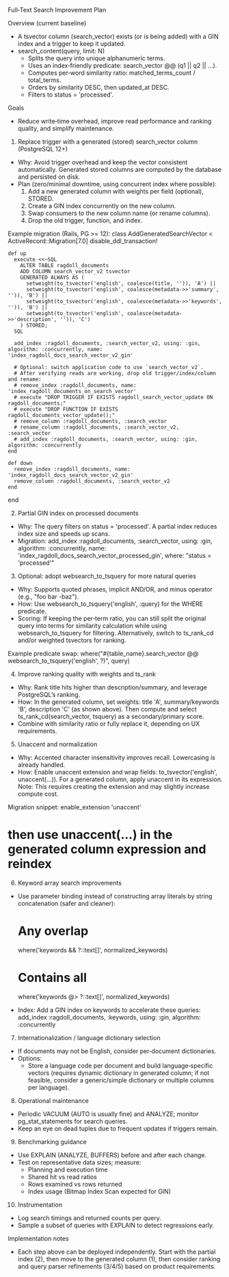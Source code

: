 Full‑Text Search Improvement Plan

Overview (current baseline)
- A tsvector column (search_vector) exists (or is being added) with a GIN index and a trigger to keep it updated.
- search_content(query, limit: N)
  - Splits the query into unique alphanumeric terms.
  - Uses an index‑friendly predicate: search_vector @@ (q1 || q2 || ...).
  - Computes per‑word similarity ratio: matched_terms_count / total_terms.
  - Orders by similarity DESC, then updated_at DESC.
  - Filters to status = 'processed'.

Goals
- Reduce write‑time overhead, improve read performance and ranking quality, and simplify maintenance.

1) Replace trigger with a generated (stored) search_vector column (PostgreSQL 12+)
- Why: Avoid trigger overhead and keep the vector consistent automatically. Generated stored columns are computed by the database and persisted on disk.
- Plan (zero/minimal downtime, using concurrent index where possible):
  1. Add a new generated column with weights per field (optional), STORED.
  2. Create a GIN index concurrently on the new column.
  3. Swap consumers to the new column name (or rename columns).
  4. Drop the old trigger, function, and index.

Example migration (Rails, PG >= 12):
  class AddGeneratedSearchVector < ActiveRecord::Migration[7.0]
    disable_ddl_transaction!

    def up
      execute <<~SQL
        ALTER TABLE ragdoll_documents
        ADD COLUMN search_vector_v2 tsvector
        GENERATED ALWAYS AS (
          setweight(to_tsvector('english', coalesce(title, '')), 'A') ||
          setweight(to_tsvector('english', coalesce(metadata->>'summary', '')), 'B') ||
          setweight(to_tsvector('english', coalesce(metadata->>'keywords', '')), 'B') ||
          setweight(to_tsvector('english', coalesce(metadata->>'description', '')), 'C')
        ) STORED;
      SQL

      add_index :ragdoll_documents, :search_vector_v2, using: :gin, algorithm: :concurrently, name: 'index_ragdoll_docs_search_vector_v2_gin'

      # Optional: switch application code to use `search_vector_v2`.
      # After verifying reads are working, drop old trigger/index/column and rename:
      # remove_index :ragdoll_documents, name: 'index_ragdoll_documents_on_search_vector'
      # execute "DROP TRIGGER IF EXISTS ragdoll_search_vector_update ON ragdoll_documents;"
      # execute "DROP FUNCTION IF EXISTS ragdoll_documents_vector_update();"
      # remove_column :ragdoll_documents, :search_vector
      # rename_column :ragdoll_documents, :search_vector_v2, :search_vector
      # add_index :ragdoll_documents, :search_vector, using: :gin, algorithm: :concurrently
    end

    def down
      remove_index :ragdoll_documents, name: 'index_ragdoll_docs_search_vector_v2_gin'
      remove_column :ragdoll_documents, :search_vector_v2
    end
  end

2) Partial GIN index on processed documents
- Why: The query filters on status = 'processed'. A partial index reduces index size and speeds up scans.
- Migration:
  add_index :ragdoll_documents, :search_vector, using: :gin, algorithm: :concurrently,
            name: 'index_ragdoll_docs_search_vector_processed_gin',
            where: "status = 'processed'"

3) Optional: adopt websearch_to_tsquery for more natural queries
- Why: Supports quoted phrases, implicit AND/OR, and minus operator (e.g., "foo bar -baz").
- How: Use websearch_to_tsquery('english', :query) for the WHERE predicate.
- Scoring: If keeping the per‑term ratio, you can still split the original query into terms for similarity calculation while using websearch_to_tsquery for filtering. Alternatively, switch to ts_rank_cd and/or weighted tsvectors for ranking.

Example predicate swap:
  where("#{table_name}.search_vector @@ websearch_to_tsquery('english', ?)", query)

4) Improve ranking quality with weights and ts_rank
- Why: Rank title hits higher than description/summary, and leverage PostgreSQL’s ranking.
- How: In the generated column, set weights: title 'A', summary/keywords 'B', description 'C' (as shown above). Then compute and select ts_rank_cd(search_vector, tsquery) as a secondary/primary score.
- Combine with similarity ratio or fully replace it, depending on UX requirements.

5) Unaccent and normalization
- Why: Accented character insensitivity improves recall. Lowercasing is already handled.
- How: Enable unaccent extension and wrap fields: to_tsvector('english', unaccent(...)). For a generated column, apply unaccent in its expression. Note: This requires creating the extension and may slightly increase compute cost.

Migration snippet:
  enable_extension 'unaccent'
  # then use unaccent(...) in the generated column expression and reindex

6) Keyword array search improvements
- Use parameter binding instead of constructing array literals by string concatenation (safer and cleaner):

  # Any overlap
  where('keywords && ?::text[]', normalized_keywords)

  # Contains all
  where('keywords @> ?::text[]', normalized_keywords)

- Index: Add a GIN index on keywords to accelerate these queries:
  add_index :ragdoll_documents, :keywords, using: :gin, algorithm: :concurrently

7) Internationalization / language dictionary selection
- If documents may not be English, consider per‑document dictionaries.
- Options:
  - Store a language code per document and build language‑specific vectors (requires dynamic dictionary in generated column;
    if not feasible, consider a generic/simple dictionary or multiple columns per language).

8) Operational maintenance
- Periodic VACUUM (AUTO is usually fine) and ANALYZE; monitor pg_stat_statements for search queries.
- Keep an eye on dead tuples due to frequent updates if triggers remain.

9) Benchmarking guidance
- Use EXPLAIN (ANALYZE, BUFFERS) before and after each change.
- Test on representative data sizes; measure:
  - Planning and execution time
  - Shared hit vs read ratios
  - Rows examined vs rows returned
  - Index usage (Bitmap Index Scan expected for GIN)

10) Instrumentation
- Log search timings and returned counts per query.
- Sample a subset of queries with EXPLAIN to detect regressions early.

Implementation notes
- Each step above can be deployed independently. Start with the partial index (2), then move to the generated column (1), then consider ranking and query parser refinements (3/4/5) based on product requirements.

